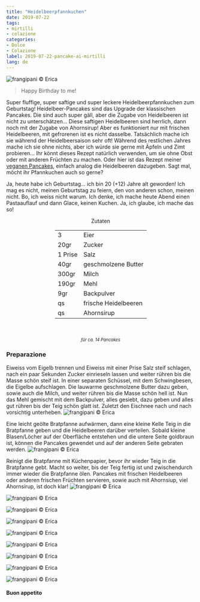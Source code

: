 ```yaml
---
title: "Heidelbeerpfannkuchen"
date: 2019-07-22
tags:
- mirtilli
- colazione
categories:
- Dolce
- Colazione
label: 2019-07-22-pancake-ai-mirtilli
lang: de
---
```

![](../2019-07-22-pancake-ai-mirtilli/header.jpeg "frangipani © Erica")

> Happy Birthday to me!

Super fluffige, super saftige und super leckere Heidelbeerpfannkuchen zum Geburtstag! Heidelbeer-Pancakes sind das Upgrade der klassischen Pancakes. Die sind auch super gäll, aber die Zugabe von Heidelbeeren ist nicht zu unterschätzen... Diese saftigen Heidelbeeren sind herrlich, dann noch mit der Zugabe von Ahornsirup! Aber es funktioniert nur mit frischen Heidelbeeren, mit gefrorenen ist es nicht dasselbe. Tatsächlich mache ich sie während der Heidelbeersaison sehr oft! Während des restlichen Jahres mache ich sie ohne nichts, aber ich würde sie gerne mit Äpfeln und Zimt probieren... Ihr könnt dieses Rezept natürlich verwenden, um sie ohne Obst oder mit anderen Früchten zu machen. Oder hier ist das Rezept meiner <a href="https://frangipani.raiano.ch/2014-06-14-pancakes/" target="_blank">veganen Pancakes</a>, einfach analog die Heidelbeeren dazugeben. Sagt mal, möcht ihr Pfannkuchen auch so gerne?

Ja, heute habe ich Geburtstag... ich bin 20 (+12) Jahre alt geworden! Ich mag es nicht, meinen Geburtstag zu feiern, den von anderen schon, meinen nicht. Bo, ich weiss nicht warum. Ich denke, ich mache heute Abend einen Pastaauflauf und dann Glace, keinen Kuchen. Ja, ich glaube, ich mache das so!

<div id="wrapper" style="text-align: center">
  <div id="yourdiv" style="display: inline-block;">
    <div class="ingredients">
      <div class="ingredients-title">Zutaten</div>
      <table>
        <tbody>
          <tr>
            <td>3</td>
            <td>Eier</td>
          </tr>
          <tr>
            <td>20gr</td>
            <td>Zucker</td>
          </tr>
          <tr>
            <td>1 Prise</td>
            <td>Salz</td>
          </tr>
          <tr>
            <td>40gr</td>
            <td>geschmolzene Butter</td>
          </tr>
          <tr>
            <td>300gr</td>
            <td>Milch</td>
          </tr>
          <tr>
            <td>190gr</td>
            <td>Mehl</td>
          </tr>
          <tr>
            <td>9gr</td>
            <td>Backpulver</td>  
          </tr>
          <tr>
            <td>qs</td>
            <td>frische Heidelbeeren</td> 
          </tr>
          <tr>
            <td>qs</td>
            <td>Ahornsirup</td>        
          </tr>
        </tbody>
      </table>
      <br></br>
      <i class="pull-right" style="font-size: 80%;">für ca. 14 Pancakes</i>
    </div>
  </div>
</div>


<h3>
  <font color="grey">
    <i class="fa fa-cogs"></i>
  </font> Preparazione
</h3>

Eiweiss vom Eigelb trennen und Eiweiss mit einer Prise Salz steif schlagen, nach ein paar Sekunden Zucker einrieseln lassen und weiter rühren bis die Masse schön steif ist. In einer separaten Schüssel, mit dem Schwingbesen, die Eigelbe aufschlagen. Die lauwarme geschmolzene Butter dazu geben, sowie auch die Milch, und weiter rühren bis die Masse schön hell ist. Nun das Mehl gemischt mit dem Backpulver, alles gesiebt, dazu geben und alles gut rühren bis der Teig schön glatt ist. Zuletzt den Eischnee nach und nach vorsichtig unterheben.
![](../2019-07-22-pancake-ai-mirtilli/impasto.jpeg "frangipani © Erica")

Eine leicht geölte Bratpfanne aufwärmen, dann eine kleine Kelle Teig in die Bratpfanne geben und die Heidelbeeren darüber verteilen. Sobald kleine Blasen/Löcher auf der Oberfläche entstehen und die untere Seite goldbraun ist, können die Pancakes gewendet und auf der anderen Seite gebraten werden.
![](../2019-07-22-pancake-ai-mirtilli/padella.jpeg "frangipani © Erica")

Reinigt die Bratpfanne mit Küchenpapier, bevor ihr wieder Teig in die Bratpfanne gebt. Macht so weiter, bis der Teig fertig ist und zwischendurch immer wieder die Bratpfanne ölen. Pancakes mit frischen Heidelbeeren oder anderen frischen Früchten servieren, sowie auch mit Ahornsiup, viel Ahornsirup, ist doch klar!
![](../2019-07-22-pancake-ai-mirtilli/risultato1.jpeg "frangipani © Erica")

![](../2019-07-22-pancake-ai-mirtilli/risultato2.jpeg "frangipani © Erica")

![](../2019-07-22-pancake-ai-mirtilli/risultato3.jpeg "frangipani © Erica")

![](../2019-07-22-pancake-ai-mirtilli/risultato4.jpeg "frangipani © Erica")

![](../2019-07-22-pancake-ai-mirtilli/risultato5.jpeg "frangipani © Erica")

![](../2019-07-22-pancake-ai-mirtilli/risultato6.jpeg "frangipani © Erica")

![](../2019-07-22-pancake-ai-mirtilli/risultato7.jpeg "frangipani © Erica")

![](../2019-07-22-pancake-ai-mirtilli/risultato8.jpeg "frangipani © Erica")

![](../2019-07-22-pancake-ai-mirtilli/risultato9.jpeg "frangipani © Erica")

<h4>Buon appetito
  <font color="red">
    <i class="fa fa-smile-o"></i>
  </font>
</h4>
